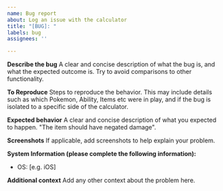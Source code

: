```yaml
---
name: Bug report
about: Log an issue with the calculator
title: "[BUG]: "
labels: bug
assignees: ''

---
```


**Describe the bug**
A clear and concise description of what the bug is, and what the expected outcome is. Try to avoid comparisons to other functionality.

**To Reproduce**
Steps to reproduce the behavior. This may include details such as which Pokemon, Ability, Items etc were in play, and if the bug is isolated to a specific side of the calculator.

**Expected behavior**
A clear and concise description of what you expected to happen.
"The item should have negated damage".

**Screenshots**
If applicable, add screenshots to help explain your problem.

**System Information (please complete the following information):**
 - OS: [e.g. iOS]

**Additional context**
Add any other context about the problem here.
